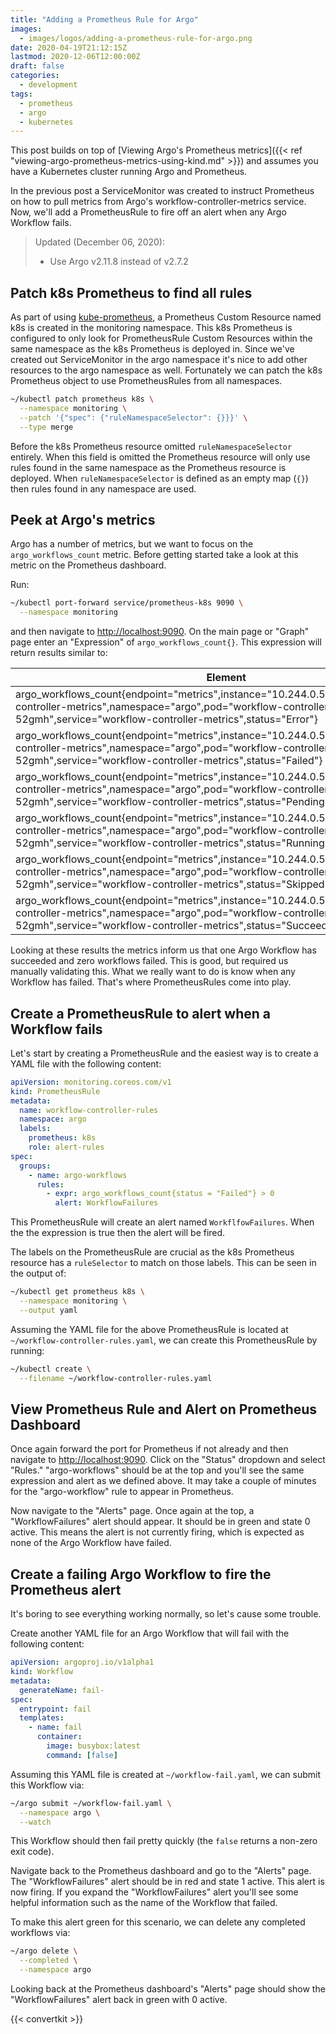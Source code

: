 ```yaml
---
title: "Adding a Prometheus Rule for Argo"
images:
  - images/logos/adding-a-prometheus-rule-for-argo.png
date: 2020-04-19T21:12:15Z
lastmod: 2020-12-06T12:00:00Z
draft: false
categories:
  - development
tags:
  - prometheus
  - argo
  - kubernetes
---
```


This post builds on top of
[Viewing Argo's Prometheus metrics]({{< ref "viewing-argo-prometheus-metrics-using-kind.md" >}})
and assumes you have a Kubernetes cluster running Argo and Prometheus.

In the previous post a ServiceMonitor was created to instruct Prometheus on how to pull
metrics from Argo's workflow-controller-metrics service. Now, we'll add a PrometheusRule to fire
off an alert when any Argo Workflow fails.

> Updated (December 06, 2020):
>
> - Use Argo v2.11.8 instead of v2.7.2

## Patch k8s Prometheus to find all rules

As part of using [kube-prometheus](https://github.com/coreos/kube-prometheus/tree/v0.3.0), a
Prometheus Custom Resource named k8s is created in the monitoring namespace. This k8s
Prometheus is configured to only look for PrometheusRule Custom Resources within the same
namespace as the k8s Prometheus is deployed in. Since we've created out ServiceMonitor in the
argo namespace it's nice to add other resources to the argo namespace as well. Fortunately we can
patch the k8s Prometheus object to use PrometheusRules from all namespaces.

```bash
~/kubectl patch prometheus k8s \
  --namespace monitoring \
  --patch '{"spec": {"ruleNamespaceSelector": {}}}' \
  --type merge
```

Before the k8s Prometheus resource omitted `ruleNamespaceSelector` entirely. When this field is
omitted the Prometheus resource will only use rules found in the same namespace as the
Prometheus resource is deployed. When `ruleNamespaceSelector` is defined as an empty
map (`{}`) then rules found in any namespace are used.

## Peek at Argo's metrics

Argo has a number of metrics, but we want to focus on the `argo_workflows_count` metric.
Before getting started take a look at this metric on the Prometheus dashboard.

Run:

```bash
~/kubectl port-forward service/prometheus-k8s 9090 \
  --namespace monitoring
```

and then navigate to [http://localhost:9090](http://localhost:9090). On the main page or "Graph"
page enter an "Expression" of `argo_workflows_count{}`. This expression will return
results similar to:

| Element                                                                                                                                                                                                                   | Value |
| ------------------------------------------------------------------------------------------------------------------------------------------------------------------------------------------------------------------------- | ----- |
| argo_workflows_count{endpoint="metrics",instance="10.244.0.5:9090",job="workflow-controller-metrics",namespace="argo",pod="workflow-controller-6fc987d8d-52gmh",service="workflow-controller-metrics",status="Error"}     | 0     |
| argo_workflows_count{endpoint="metrics",instance="10.244.0.5:9090",job="workflow-controller-metrics",namespace="argo",pod="workflow-controller-6fc987d8d-52gmh",service="workflow-controller-metrics",status="Failed"}    | 0     |
| argo_workflows_count{endpoint="metrics",instance="10.244.0.5:9090",job="workflow-controller-metrics",namespace="argo",pod="workflow-controller-6fc987d8d-52gmh",service="workflow-controller-metrics",status="Pending"}   | 0     |
| argo_workflows_count{endpoint="metrics",instance="10.244.0.5:9090",job="workflow-controller-metrics",namespace="argo",pod="workflow-controller-6fc987d8d-52gmh",service="workflow-controller-metrics",status="Running"}   | 0     |
| argo_workflows_count{endpoint="metrics",instance="10.244.0.5:9090",job="workflow-controller-metrics",namespace="argo",pod="workflow-controller-6fc987d8d-52gmh",service="workflow-controller-metrics",status="Skipped"}   | 0     |
| argo_workflows_count{endpoint="metrics",instance="10.244.0.5:9090",job="workflow-controller-metrics",namespace="argo",pod="workflow-controller-6fc987d8d-52gmh",service="workflow-controller-metrics",status="Succeeded"} | 1     |

Looking at these results the metrics inform us that one Argo Workflow has succeeded and zero
workflows failed. This is good, but required us manually validating this. What we really want to do
is know when any Workflow has failed. That's where PrometheusRules come into play.

## Create a PrometheusRule to alert when a Workflow fails

Let's start by creating a PrometheusRule and the easiest way is to create a YAML file with
the following content:

```yaml
apiVersion: monitoring.coreos.com/v1
kind: PrometheusRule
metadata:
  name: workflow-controller-rules
  namespace: argo
  labels:
    prometheus: k8s
    role: alert-rules
spec:
  groups:
    - name: argo-workflows
      rules:
        - expr: argo_workflows_count{status = "Failed"} > 0
          alert: WorkflowFailures
```

This PrometheusRule will create an alert named `WorkflfowFailures`. When
the the expression is true then the alert will be fired.

The labels on the PrometheusRule are crucial as the k8s Prometheus resource
has a `ruleSelector` to match on those labels. This can be seen in the output of:

```bash
~/kubectl get prometheus k8s \
  --namespace monitoring \
  --output yaml
```

Assuming the YAML file for the above PrometheusRule is located at
`~/workflow-controller-rules.yaml`, we can create this PrometheusRule by running:

```bash
~/kubectl create \
  --filename ~/workflow-controller-rules.yaml
```

## View Prometheus Rule and Alert on Prometheus Dashboard

Once again forward the port for Prometheus if not already and then navigate to
[http://localhost:9090](http://localhost:9090). Click on the "Status" dropdown and
select "Rules." "argo-workflows" should be at the top and you'll see the same expression and
alert as we defined above. It may take a couple of minutes for the "argo-workflow" rule to appear
in Prometheus.

Now navigate to the "Alerts" page. Once again at the top, a "WorkflowFailures" alert should
appear. It should be in green and state 0 active. This means the alert is not currently firing,
which is expected as none of the Argo Workflow have failed.

## Create a failing Argo Workflow to fire the Prometheus alert

It's boring to see everything working normally, so let's cause some trouble.

Create another YAML file for an Argo Workflow that will fail with the following content:

```yaml
apiVersion: argoproj.io/v1alpha1
kind: Workflow
metadata:
  generateName: fail-
spec:
  entrypoint: fail
  templates:
    - name: fail
      container:
        image: busybox:latest
        command: [false]
```

Assuming this YAML file is created at `~/workflow-fail.yaml`, we can submit this Workflow
via:

```bash
~/argo submit ~/workflow-fail.yaml \
  --namespace argo \
  --watch
```

This Workflow should then fail pretty quickly (the `false` returns a non-zero exit code).

Navigate back to the Prometheus dashboard and go to the "Alerts" page. The "WorkflowFailures"
alert should be in red and state 1 active. This alert is now firing. If you expand the
"WorkflowFailures" alert you'll see some helpful information such as the name of the Workflow
that failed.

To make this alert green for this scenario, we can delete any completed workflows via:

```bash
~/argo delete \
  --completed \
  --namespace argo
```

Looking back at the Prometheus dashboard's "Alerts" page should show the "WorkflowFailures"
alert back in green with 0 active.

{{< convertkit >}}
